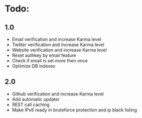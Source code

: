 # Todo:

## 1.0
- Email verification and increase Karma level
- Twitter verification and increase Karma level
- Website verification and increase Karma level
- Reset authkey by email feature
- Check if email is set more then once
- Optimize DB indexes

## 2.0
- Github verification and increase Karma level
- Add automatic updater
- REST call caching
- Make IPv6 ready in bruteforce protection and ip black listing
